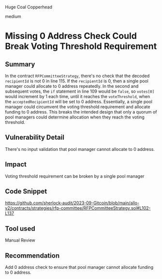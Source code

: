 Huge Coal Copperhead

medium

# Missing 0 Address Check Could Break Voting Threshold Requirement
## Summary

In the contract `RFPCommitteeStrategy`, there's no check that the decoded `recipientId` is not 0 in line 115. If the `recipientId` is 0, then a single pool manager could allocate to 0 address repeatedly. In the second and subsequent votes, the `if` statement in line 109 would be `false`, so `votes[0]` would increment by 1 each time, until it reaches the `voteThreshold`, when the `acceptedRecipientId` will be set to 0 address. Essentially, a single pool manager could circumvent the voting threshold requirement and allocate funding to 0 address. This breaks the intended design that only a quorum of pool managers could determine allocation when they reach the voting threshold. 

## Vulnerability Detail

There's no input validation that pool manager cannot allocate to 0 address. 

## Impact

Voting threshold requirement can be broken by a single pool manager

## Code Snippet

https://github.com/sherlock-audit/2023-09-Gitcoin/blob/main/allo-v2/contracts/strategies/rfp-committee/RFPCommitteeStrategy.sol#L102-L137

## Tool used

Manual Review

## Recommendation

Add 0 address check to ensure that pool manager cannot allocate funding to 0 address. 
